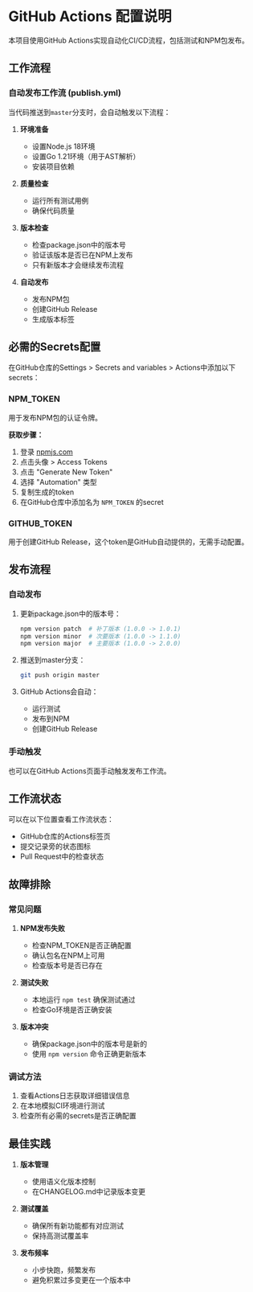 # GitHub Actions 配置说明

本项目使用GitHub Actions实现自动化CI/CD流程，包括测试和NPM包发布。

## 工作流程

### 自动发布工作流 (publish.yml)

当代码推送到`master`分支时，会自动触发以下流程：

1. **环境准备**
   - 设置Node.js 18环境
   - 设置Go 1.21环境（用于AST解析）
   - 安装项目依赖

2. **质量检查**
   - 运行所有测试用例
   - 确保代码质量

3. **版本检查**
   - 检查package.json中的版本号
   - 验证该版本是否已在NPM上发布
   - 只有新版本才会继续发布流程

4. **自动发布**
   - 发布NPM包
   - 创建GitHub Release
   - 生成版本标签

## 必需的Secrets配置

在GitHub仓库的Settings > Secrets and variables > Actions中添加以下secrets：

### NPM_TOKEN

用于发布NPM包的认证令牌。

**获取步骤：**

1. 登录 [npmjs.com](https://www.npmjs.com/)
2. 点击头像 > Access Tokens
3. 点击 "Generate New Token"
4. 选择 "Automation" 类型
5. 复制生成的token
6. 在GitHub仓库中添加名为 `NPM_TOKEN` 的secret

### GITHUB_TOKEN

用于创建GitHub Release，这个token是GitHub自动提供的，无需手动配置。

## 发布流程

### 自动发布

1. 更新package.json中的版本号：
   ```bash
   npm version patch  # 补丁版本 (1.0.0 -> 1.0.1)
   npm version minor  # 次要版本 (1.0.0 -> 1.1.0)
   npm version major  # 主要版本 (1.0.0 -> 2.0.0)
   ```

2. 推送到master分支：
   ```bash
   git push origin master
   ```

3. GitHub Actions会自动：
   - 运行测试
   - 发布到NPM
   - 创建GitHub Release

### 手动触发

也可以在GitHub Actions页面手动触发发布工作流。

## 工作流状态

可以在以下位置查看工作流状态：

- GitHub仓库的Actions标签页
- 提交记录旁的状态图标
- Pull Request中的检查状态

## 故障排除

### 常见问题

1. **NPM发布失败**
   - 检查NPM_TOKEN是否正确配置
   - 确认包名在NPM上可用
   - 检查版本号是否已存在

2. **测试失败**
   - 本地运行 `npm test` 确保测试通过
   - 检查Go环境是否正确安装

3. **版本冲突**
   - 确保package.json中的版本号是新的
   - 使用 `npm version` 命令正确更新版本

### 调试方法

1. 查看Actions日志获取详细错误信息
2. 在本地模拟CI环境进行测试
3. 检查所有必需的secrets是否正确配置

## 最佳实践

1. **版本管理**
   - 使用语义化版本控制
   - 在CHANGELOG.md中记录版本变更

2. **测试覆盖**
   - 确保所有新功能都有对应测试
   - 保持高测试覆盖率

3. **发布频率**
   - 小步快跑，频繁发布
   - 避免积累过多变更在一个版本中